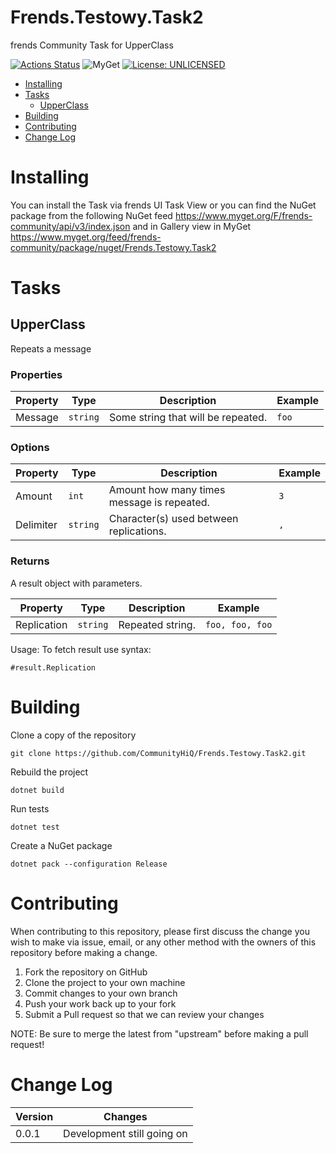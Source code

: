 # Frends.Testowy.Task2

frends Community Task for UpperClass

[![Actions Status](https://github.com/CommunityHiQ/Frends.Testowy.Task2/workflows/PackAndPushAfterMerge/badge.svg)](https://github.com/CommunityHiQ/Frends.Testowy.Task2/actions) ![MyGet](https://img.shields.io/myget/frends-community/v/Frends.Testowy.Task2) [![License: UNLICENSED](https://img.shields.io/badge/License-UNLICENSED-yellow.svg)](https://opensource.org/licenses/UNLICENSED) 

- [Installing](#installing)
- [Tasks](#tasks)
     - [UpperClass](#UpperClass)
- [Building](#building)
- [Contributing](#contributing)
- [Change Log](#change-log)

# Installing

You can install the Task via frends UI Task View or you can find the NuGet package from the following NuGet feed
https://www.myget.org/F/frends-community/api/v3/index.json and in Gallery view in MyGet https://www.myget.org/feed/frends-community/package/nuget/Frends.Testowy.Task2

# Tasks

## UpperClass

Repeats a message

### Properties

| Property | Type | Description | Example |
| -------- | -------- | -------- | -------- |
| Message | `string` | Some string that will be repeated. | `foo` |

### Options

| Property | Type | Description | Example |
| -------- | -------- | -------- | -------- |
| Amount | `int` | Amount how many times message is repeated. | `3` |
| Delimiter | `string` | Character(s) used between replications. | `, ` |

### Returns

A result object with parameters.

| Property | Type | Description | Example |
| -------- | -------- | -------- | -------- |
| Replication | `string` | Repeated string. | `foo, foo, foo` |

Usage:
To fetch result use syntax:

`#result.Replication`

# Building

Clone a copy of the repository

`git clone https://github.com/CommunityHiQ/Frends.Testowy.Task2.git`

Rebuild the project

`dotnet build`

Run tests

`dotnet test`

Create a NuGet package

`dotnet pack --configuration Release`

# Contributing
When contributing to this repository, please first discuss the change you wish to make via issue, email, or any other method with the owners of this repository before making a change.

1. Fork the repository on GitHub
2. Clone the project to your own machine
3. Commit changes to your own branch
4. Push your work back up to your fork
5. Submit a Pull request so that we can review your changes

NOTE: Be sure to merge the latest from "upstream" before making a pull request!

# Change Log

| Version | Changes |
| ------- | ------- |
| 0.0.1   | Development still going on |
